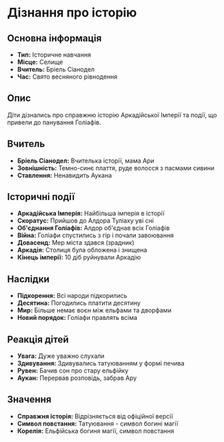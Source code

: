 # Дізнання про історію

## Основна інформація
- **Тип:** Історичне навчання
- **Місце:** Селище
- **Вчитель:** Бріель Сіанодел
- **Час:** Свято весняного рівнодення

## Опис
Діти дізнались про справжню історію Аркадійської Імперії та події, що привели до панування Голіафів.

## Вчитель
- **Бріель Сіанодел:** Вчителька історії, мама Ари
- **Зовнішність:** Темно-синє плаття, руде волосся з пасмами сивини
- **Ставлення:** Ненавидить Аукана

## Історичні події
- **Аркадійська Імперія:** Найбільша імперія в історії
- **Скоратус:** Прийшов до Алдора Туліаху уві сні
- **Об'єднання Голіафів:** Алдор об'єднав всіх Голіафів
- **Війна:** Голіафи спустились з гір і почали завоювання
- **Довасенд:** Мер міста здався (зрадник)
- **Аркадія:** Столиця була обложена і знищена
- **Кінець імперії:** 10 діб руйнували Аркадію

## Наслідки
- **Підкорення:** Всі народи підкорились
- **Десятина:** Погодились платити десятину
- **Мир:** Більше немає воєн між ельфами та дворфами
- **Новий порядок:** Голіафи правлять всіма

## Реакція дітей
- **Увага:** Дуже уважно слухали
- **Здивування:** Здивувались татуюванням у формі печива
- **Рувен:** Бачив сон про стару ельфійку
- **Аукан:** Перервав розповідь, забрав Ару

## Значення
- **Справжня історія:** Відрізняється від офіційної версії
- **Символ повстання:** Татуювання - символ богині магії
- **Корелія:** Ельфійська богиня магії, символ повстання

